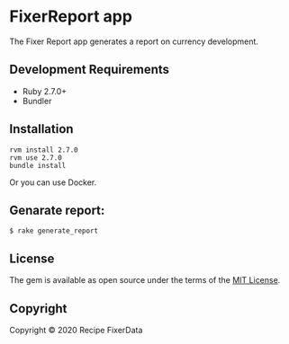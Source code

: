# FixerReport app 

The Fixer Report app generates a report on currency development.

## Development Requirements

  * Ruby 2.7.0+
  * Bundler

## Installation

```
rvm install 2.7.0
rvm use 2.7.0
bundle install
```

Or you can use Docker.

## Genarate report:

`$ rake generate_report`


## License

The gem is available as open source under the terms of the [MIT License](http://opensource.org/licenses/MIT).


## Copyright

Copyright © 2020 Recipe FixerData